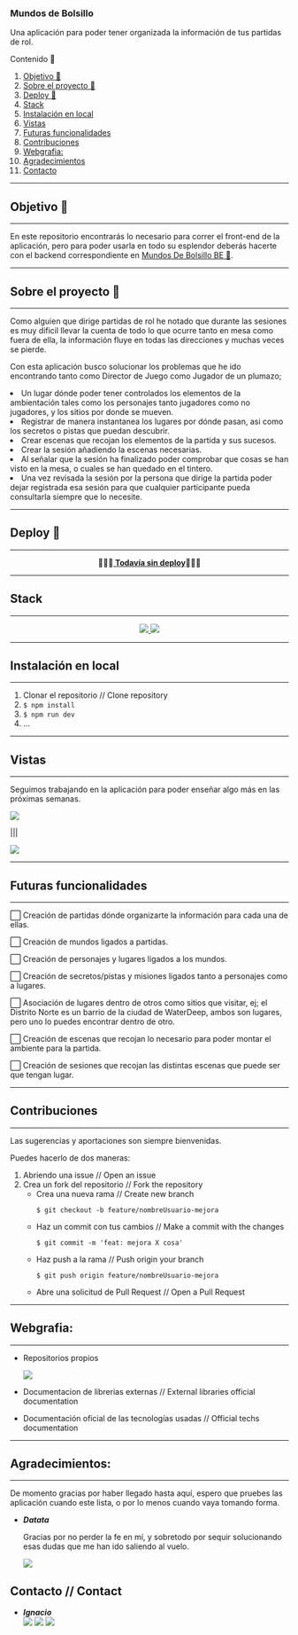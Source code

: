 ### Mundos de Bolsillo

Una aplicación para poder tener organizada la información de tus partidas de rol.

  <summary>Contenido 📝</summary>
  <ol>
    <li><a href="#objetivo-🎯">Objetivo 🎯</a></li>
    <li><a href="#sobre-el-proyecto-🔎">Sobre el proyecto  🔎</a></li>
    <li><a href="#deploy-🚀">Deploy 🚀</a></li>
    <li><a href="#stack">Stack</a></li>
    <li><a href="#instalación-en-local">Instalación en local</a></li>
    <li><a href="#vistas">Vistas</a></li>
    <li><a href="#futuras-funcionalidades">Futuras funcionalidades </a></li>
    <li><a href="#contribuciones">Contribuciones</a></li>
    <li><a href="#webgrafia">Webgrafia: </a></li>
    <li><a href="#agradecimientos">Agradecimientos</a></li>
    <li><a href="#contacto">Contacto</a></li>
  </ol>
</details>

---

## Objetivo 🎯
---
En este repositorio encontrarás lo necesario para correr el front-end de la aplicación, pero para poder usarla en todo su esplendor deberás hacerte con el backend correspondiente en <a href="https://github.com/IgnacioFurio/Mundos_De_Bolsillo-BE">Mundos De Bolsillo BE 🎯</a>.


---
## Sobre el proyecto 🔎
---
Como alguien que dirige partidas de rol he notado que durante las sesiones es muy dificil llevar la cuenta de todo lo que ocurre tanto en mesa como fuera de ella, la información fluye en todas las direcciones y muchas veces se pierde. 

Con esta aplicación busco solucionar los problemas que he ido encontrando tanto como Director de Juego como Jugador de un plumazo;

<li>Un lugar dónde poder tener controlados los elementos de la ambientación tales como los personajes tanto jugadores como no jugadores, y los sitios por donde se mueven.</li>
<li>Registrar de manera instantanea los lugares por dónde pasan, asi como los secretos o pistas que puedan descubrir.</li>
<li>Crear escenas que recojan los elementos de la partida y sus sucesos.</li>
<li>Crear la sesión añadiendo la escenas necesarias.</li>
<li>Al señalar que la sesión ha finalizado poder comprobar que cosas se han visto en la mesa, o cuales se han quedado en el tintero.</li>
<li>Una vez revisada la sesión por la persona que dirige la partida poder dejar registrada esa sesión para que cualquier participante pueda consultarla siempre que lo necesite.</li>


  ---
## Deploy 🚀
---
<div align="center">
    🚀🚀🚀<a href=""><strong> Todavía sin deploy</strong></a>🚀🚀🚀
</div>

---
## Stack
---
<div align="center">
<a href="https://www.reactjs.com/">
    <img src= "https://img.shields.io/badge/React-20232A?style=for-the-badge&logo=react&logoColor=61DAFB"/>
</a>
<a href="https://developer.mozilla.org/es/docs/Web/JavaScript">
    <img src= "https://img.shields.io/badge/javascipt-EFD81D?style=for-the-badge&logo=javascript&logoColor=black"/>
</a>
 </div>

---
## Instalación en local
---
1. Clonar el repositorio // Clone repository
2. ` $ npm install `
3. ``` $ npm run dev ```
4. ...

---
## Vistas
---

Seguimos trabajando en la aplicación para poder enseñar algo más en las próximas semanas.


<img src= "./src/assets/ReadMe/mundosMobile.jpg"/>

|||

<img src= "./src/assets/ReadMe/partidasMobile.jpg"/>

---
## Futuras funcionalidades
---

⬜ Creación de partidas dónde organizarte la información para cada una de ellas.

⬜ Creación de mundos ligados a partidas.

⬜ Creación de personajes y lugares ligados a los mundos.

⬜ Creación de secretos/pistas y misiones ligados tanto a personajes como a lugares.

⬜ Asociación de lugares dentro de otros como sitios que visitar, ej; el Distrito Norte es un barrio de la ciudad de WaterDeep, ambos son lugares, pero uno lo puedes encontrar dentro de otro.

⬜ Creación de escenas que recojan lo necesario para poder montar el ambiente para la partida.

⬜ Creación de sesiones que recojan las distintas escenas que puede ser que tengan lugar.

---
## Contribuciones
---

Las sugerencias y aportaciones son siempre bienvenidas.

Puedes hacerlo de dos maneras:

1. Abriendo una issue // Open an issue
2. Crea un fork del repositorio // Fork the repository
    - Crea una nueva rama  // Create new branch
        ```
        $ git checkout -b feature/nombreUsuario-mejora
        ```
    - Haz un commit con tus cambios // Make a commit with the changes
        ```
        $ git commit -m 'feat: mejora X cosa'
        ```
    - Haz push a la rama // Push origin your branch
        ```
        $ git push origin feature/nombreUsuario-mejora
        ```
    - Abre una solicitud de Pull Request // Open a Pull Request

---
## Webgrafia:
---

- Repositorios propios

  <a href="https://github.com/IgnacioFurio" target="_blank"><img src="https://img.shields.io/badge/github-24292F?style=for-the-badge&logo=github&logoColor=white" target="_blank"></a>
- Documentacion de librerias externas // External libraries official documentation
- Documentación oficial de las tecnologías usadas // Official techs documentation

---
## Agradecimientos: 
---

De momento gracias por haber llegado hasta aquí, espero que pruebes las aplicación cuando este lista, o por lo menos cuando vaya tomando forma.


- ***Datata***
  
  Gracias por no perder la fe en mí, y sobretodo por sequir solucionando esas dudas que me han ido saliendo al vuelo.

  <a href="https://github.com/datata" target="_blank"><img src="https://img.shields.io/badge/github-24292F?style=for-the-badge&logo=github&logoColor=white" target="_blank"></a> 





## Contacto // Contact

- ***Ignacio***  
<a href="https://www.github.com/userGithub/" target="_blank"><img src="https://img.shields.io/badge/github-24292F?style=for-the-badge&logo=github&logoColor=green" target="_blank"></a> 
<a href = "mailto:bichoifj@gmail.com"><img src="https://img.shields.io/badge/Gmail-C6362C?style=for-the-badge&logo=gmail&logoColor=white" target="_blank"></a>
<a href="https://www.linkedin.com/in/ignacio-furi%C3%B3-0a9010233/" target="_blank"><img src="https://img.shields.io/badge/-LinkedIn-%230077B5?style=for-the-badge&logo=linkedin&logoColor=white" target="_blank"></a> 
</p>